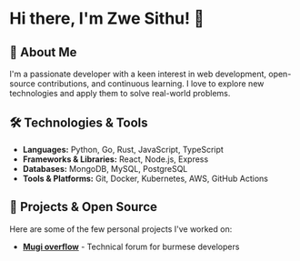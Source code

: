# Hi there, I'm Zwe Sithu! 👋

## 🚀 About Me

I'm a passionate developer with a keen interest in web development, open-source contributions, and continuous learning. I love to explore new technologies and apply them to solve real-world problems.

## 🛠️ Technologies & Tools

- **Languages:** Python, Go, Rust, JavaScript, TypeScript
- **Frameworks & Libraries:** React, Node.js, Express
- **Databases:** MongoDB, MySQL, PostgreSQL
- **Tools & Platforms:** Git, Docker, Kubernetes, AWS, GitHub Actions

## 🔧 Projects & Open Source

Here are some of the few personal projects I've worked on:

- [**Mugi overflow**](https://overflow.mugi-tech.com) - Technical forum for burmese developers
